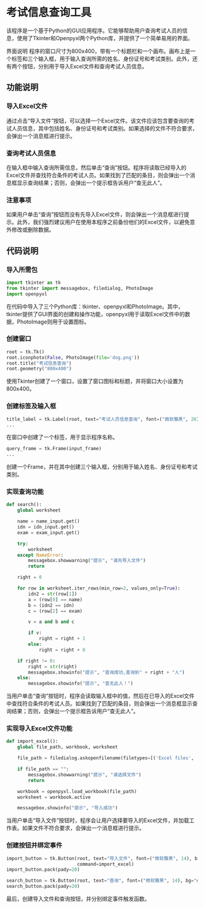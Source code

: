 # 考试信息查询工具
该程序是一个基于Python的GUI应用程序。它能够帮助用户查询考试人员的信息，使用了Tkinter和Openpyxl两个Python库，并提供了一个简单易用的界面。

界面说明
程序的窗口尺寸为800x400，带有一个标题栏和一个画布。画布上是一个标签和三个输入框，用于输入查询所需的姓名、身份证号和考试类别。此外，还有两个按钮，分别用于导入Excel文件和查询考试人员信息。

## 功能说明
### 导入Excel文件
通过点击“导入文件”按钮，可以选择一个Excel文件。该文件应该包含要查询的考试人员信息，其中包括姓名、身份证号和考试类别。如果选择的文件不符合要求，会弹出一个消息框进行提示。

### 查询考试人员信息
在输入框中输入查询所需信息，然后单击“查询”按钮。程序将读取已经导入的Excel文件并查找符合条件的考试人员。如果找到了匹配的条目，则会弹出一个消息框显示查询结果；否则，会弹出一个提示框告诉用户“查无此人”。

### 注意事项
如果用户单击“查询”按钮而没有先导入Excel文件，则会弹出一个消息框进行提示。此外，我们强烈建议用户在使用本程序之前备份他们的Excel文件，以避免意外修改或删除数据。

## 代码说明

### 导入所需包
```python
import tkinter as tk
from tkinter import messagebox, filedialog, PhotoImage
import openpyxl
```
在代码中导入了三个Python库：tkinter、openpyxl和PhotoImage。其中，tkinter提供了GUI界面的创建和操作功能，openpyxl用于读取Excel文件中的数据，PhotoImage则用于设置图标。

### 创建窗口
```python
root = tk.Tk()
root.iconphoto(False, PhotoImage(file='dog.png'))
root.title("考试信息查询")
root.geometry("800x400")
```
使用Tkinter创建了一个窗口，设置了窗口图标和标题，并将窗口大小设置为800x400。

### 创建标签及输入框
```python
title_label = tk.Label(root, text="考试人员信息查询", font=("微软雅黑", 20), fg="#333333")
...
```
在窗口中创建了一个标签，用于显示程序名称。
```python
query_frame = tk.Frame(input_frame)
...
```
创建一个Frame，并在其中创建三个输入框，分别用于输入姓名、身份证号和考试类别。

### 实现查询功能
```python
def search():
    global worksheet

    name = name_input.get()
    idn = idn_input.get()
    exam = exam_input.get()

    try:
        worksheet
    except NameError:
        messagebox.showwarning("提示", "请先导入文件")
        return

    right = 0

    for row in worksheet.iter_rows(min_row=2, values_only=True):
        idn2 = str(row[1])
        a = (row[0] == name)
        b = (idn2 == idn)
        c = (row[2] == exam)

        v = a and b and c

        if v:
            right = right + 1
        else:
            right = right + 0

    if right != 0:
        right = str(right)
        messagebox.showinfo("提示", "查询成功,查询到" + right + "人")
    else:
        messagebox.showinfo("提示", "查无此人！")
```
当用户单击“查询”按钮时，程序会读取输入框中的值，然后在已导入的Excel文件中查找符合条件的考试人员。如果找到了匹配的条目，则会弹出一个消息框显示查询结果；否则，会弹出一个提示框告诉用户“查无此人”。

### 实现导入Excel文件功能
```python
def import_excel():
    global file_path, workbook, worksheet

    file_path = filedialog.askopenfilename(filetypes=[('Excel files', '*.xlsx *.xls')])

    if file_path == "":
        messagebox.showwarning("提示", "请选择文件")
        return

    workbook = openpyxl.load_workbook(file_path)
    worksheet = workbook.active

    messagebox.showinfo("提示", "导入成功")
```
当用户单击“导入文件”按钮时，程序会让用户选择要导入的Excel文件，并加载工作表。如果文件不符合要求，会弹出一个消息框进行提示。

### 创建按钮并绑定事件
```python
import_button = tk.Button(root, text="导入文件", font=("微软雅黑", 14), bg="#007ACC", fg="#FFFFFF",
                          command=import_excel)
import_button.pack(pady=20)

search_button = tk.Button(root, text="查询", font=("微软雅黑", 14), bg="#007ACC", fg="#FFFFFF", command=search)
search_button.pack(pady=20)
```
最后，创建导入文件和查询按钮，并分别绑定事件触发函数。